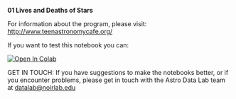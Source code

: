 **01 Lives and Deaths of Stars**

For information about the program, please visit: http://www.teenastronomycafe.org/

If you want to test this notebook you can: 

[![Open In Colab](https://colab.research.google.com/assets/colab-badge.svg)](https://colab.research.google.com/github/astro-datalab/notebooks-latest/blob/master/06_EPO/e-TeenAstronomyCafe/01_Lives_and_Deaths_of_Stars/Lives_and_Deaths_of_Stars.ipynb)

GET IN TOUCH: If you have suggestions to make the notebooks better, or if you encounter problems, please get in touch with the Astro Data Lab team at datalab@noirlab.edu



